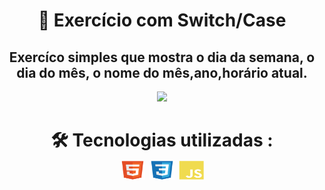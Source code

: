 <div style="display: inline_block" align="center">
<h1> 🔰 Exercício com Switch/Case
<h2> Exercíco simples que mostra o dia da semana, o dia do mês, o nome do mês,ano,horário atual. </h2>
  
<img src="https://user-images.githubusercontent.com/71889483/137492914-61b69562-c1ef-4f4e-8e7c-316f0666ead7.png">

  <h1> 🛠 Tecnologias utilizadas : <br>
  <img align="center" alt="Hashimoto-HTML" height="30" width="40" src="https://raw.githubusercontent.com/devicons/devicon/master/icons/html5/html5-original.svg">
  <img align="center" alt="Hashimoto-CSS" height="30" width="40" src="https://raw.githubusercontent.com/devicons/devicon/master/icons/css3/css3-original.svg">
  <img align="center" alt="Hashimoto-JS" height="30" width="40" src="https://raw.githubusercontent.com/devicons/devicon/master/icons/javascript/javascript-plain.svg">
</div>
